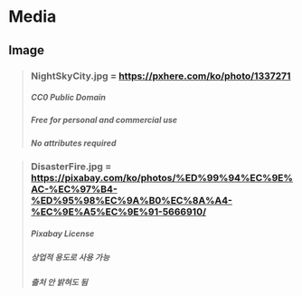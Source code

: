 Media
=====
Image
-----
>### NightSkyCity.jpg = https://pxhere.com/ko/photo/1337271
>##### CC0 Public Domain
>##### Free for personal and commercial use
>##### No attributes required

>### DisasterFire.jpg = https://pixabay.com/ko/photos/%ED%99%94%EC%9E%AC-%EC%97%B4-%ED%95%98%EC%9A%B0%EC%8A%A4-%EC%9E%A5%EC%9E%91-5666910/
>##### Pixabay License
>##### 상업적 용도로 사용 가능
>##### 출처 안 밝혀도 됨